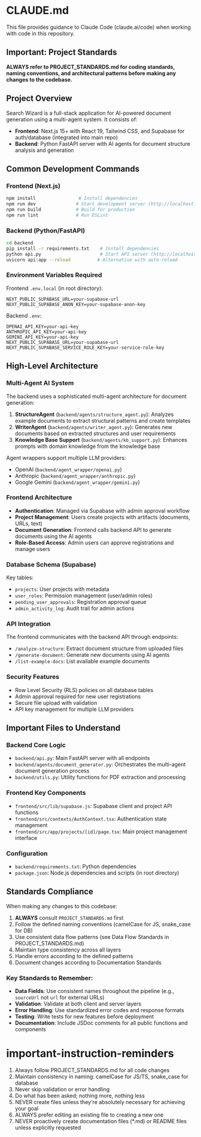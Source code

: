 # CLAUDE.md

This file provides guidance to Claude Code (claude.ai/code) when working with code in this repository.

## Important: Project Standards
**ALWAYS refer to PROJECT_STANDARDS.md for coding standards, naming conventions, and architectural patterns before making any changes to the codebase.**

## Project Overview

Search Wizard is a full-stack application for AI-powered document generation using a multi-agent system. It consists of:
- **Frontend**: Next.js 15+ with React 19, Tailwind CSS, and Supabase for auth/database (integrated into main repo)
- **Backend**: Python FastAPI server with AI agents for document structure analysis and generation

## Common Development Commands

### Frontend (Next.js)
```bash
npm install                # Install dependencies
npm run dev               # Start development server (http://localhost:3000)
npm run build             # Build for production
npm run lint              # Run ESLint
```

### Backend (Python/FastAPI)
```bash
cd backend
pip install -r requirements.txt    # Install dependencies
python api.py                      # Start API server (http://localhost:8000)
uvicorn api:app --reload          # Alternative with auto-reload
```

### Environment Variables Required
Frontend `.env.local` (in root directory):
```
NEXT_PUBLIC_SUPABASE_URL=your-supabase-url
NEXT_PUBLIC_SUPABASE_ANON_KEY=your-supabase-anon-key
```

Backend `.env`:
```
OPENAI_API_KEY=your-api-key
ANTHROPIC_API_KEY=your-api-key
GEMINI_API_KEY=your-api-key
NEXT_PUBLIC_SUPABASE_URL=your-supabase-url
NEXT_PUBLIC_SUPABASE_SERVICE_ROLE_KEY=your-service-role-key
```

## High-Level Architecture

### Multi-Agent AI System
The backend uses a sophisticated multi-agent architecture for document generation:

1. **StructureAgent** (`backend/agents/structure_agent.py`): Analyzes example documents to extract structural patterns and create templates
2. **WriterAgent** (`backend/agents/writer_agent.py`): Generates new documents based on extracted structures and user requirements
3. **Knowledge Base Support** (`backend/agents/kb_support.py`): Enhances prompts with domain knowledge from the knowledge base

Agent wrappers support multiple LLM providers:
- OpenAI (`backend/agent_wrapper/openai.py`)
- Anthropic (`backend/agent_wrapper/anthropic.py`)
- Google Gemini (`backend/agent_wrapper/gemini.py`)

### Frontend Architecture
- **Authentication**: Managed via Supabase with admin approval workflow
- **Project Management**: Users create projects with artifacts (documents, URLs, text)
- **Document Generation**: Frontend calls backend API to generate documents using the AI agents
- **Role-Based Access**: Admin users can approve registrations and manage users

### Database Schema (Supabase)
Key tables:
- `projects`: User projects with metadata
- `user_roles`: Permission management (user/admin roles)
- `pending_user_approvals`: Registration approval queue
- `admin_activity_log`: Audit trail for admin actions

### API Integration
The frontend communicates with the backend API through endpoints:
- `/analyze-structure`: Extract document structure from uploaded files
- `/generate-document`: Generate new documents using AI agents
- `/list-example-docs`: List available example documents

### Security Features
- Row Level Security (RLS) policies on all database tables
- Admin approval required for new user registrations
- Secure file upload with validation
- API key management for multiple LLM providers

## Important Files to Understand

### Backend Core Logic
- `backend/api.py`: Main FastAPI server with all endpoints
- `backend/agents/document_generator.py`: Orchestrates the multi-agent document generation process
- `backend/utils.py`: Utility functions for PDF extraction and processing

### Frontend Key Components
- `frontend/src/lib/supabase.js`: Supabase client and project API functions
- `frontend/src/contexts/AuthContext.tsx`: Authentication state management
- `frontend/src/app/projects/[id]/page.tsx`: Main project management interface

### Configuration
- `backend/requirements.txt`: Python dependencies
- `package.json`: Node.js dependencies and scripts (in root directory)

## Standards Compliance

When making any changes to this codebase:
1. **ALWAYS** consult `PROJECT_STANDARDS.md` first
2. Follow the defined naming conventions (camelCase for JS, snake_case for DB)
3. Use consistent data flow patterns (see Data Flow Standards in PROJECT_STANDARDS.md)
4. Maintain type consistency across all layers
5. Handle errors according to the defined patterns
6. Document changes according to Documentation Standards

### Key Standards to Remember:
- **Data Fields**: Use consistent names throughout the pipeline (e.g., `sourceUrl` not `url` for external URLs)
- **Validation**: Validate at both client and server layers
- **Error Handling**: Use standardized error codes and response formats
- **Testing**: Write tests for new features before deployment
- **Documentation**: Include JSDoc comments for all public functions and components

# important-instruction-reminders
1. Always follow PROJECT_STANDARDS.md for all code changes
2. Maintain consistency in naming: camelCase for JS/TS, snake_case for database
3. Never skip validation or error handling
4. Do what has been asked; nothing more, nothing less
5. NEVER create files unless they're absolutely necessary for achieving your goal
6. ALWAYS prefer editing an existing file to creating a new one
7. NEVER proactively create documentation files (*.md) or README files unless explicitly requested